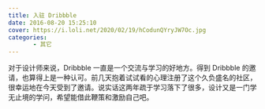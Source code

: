 ```yaml
---
title: 入驻 Dribbble
date: 2016-08-20 15:25:10
cover: https://i.loli.net/2020/02/19/hCodunQYryJW7Oc.jpg
categories: 
       - 其它
---
```


<!--more-->

对于设计师来说，Dribbble 一直是一个交流与学习的好地方。得到 Dribbble 的邀请，也算得上是一种认可。前几天抱着试试看的心理注册了这个久负盛名的社区，很幸运地在今天受到了邀请。说实话这两年疏于学习落下了很多，设计又是一门学无止境的学问，希望能借此鞭策和激励自己吧。
